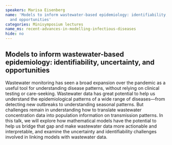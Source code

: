 ```yaml
---
speakers: Marisa Eisenberg
name: 'Models to inform wastewater-based epidemiology: identifiability, uncertainty,
  and opportunities'
categories: Minisymposium lectures
name_ms: recent-advances-in-modelling-infectious-diseases
hide: no
---
```


## Models to inform wastewater-based epidemiology: identifiability, uncertainty, and opportunities

Wastewater monitoring has seen a broad expansion over the pandemic as a useful tool for understanding disease patterns, without relying on clinical testing or care-seeking. Wastewater data has great potential to help us understand the epidemiological patterns of a wide range of diseases—from detecting new outbreaks to understanding seasonal patterns. But challenges remain in understanding how to translate wastewater concentration data into population information on transmission patterns. In this talk, we will explore how mathematical models have the potential to help us bridge that gap and make wastewater data more actionable and interpretable, and examine the uncertainty and identifiability challenges involved in linking models with wastewater data.


